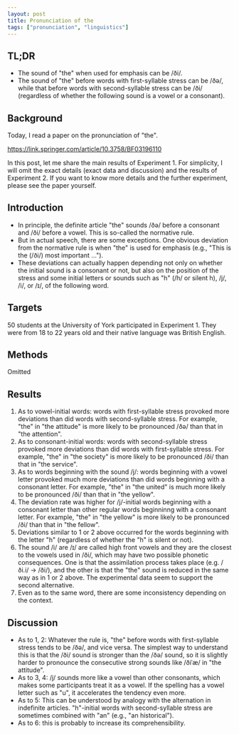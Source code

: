 ```yaml
---
layout: post
title: Pronunciation of the
tags: ["pronunciation", "linguistics"]
---
```


## TL;DR
- The sound of "the" when used for emphasis can be /ði/.
- The sound of "the" before words with first-syllable stress can be /ðə/, while that before words with second-syllable stress can be /ði/ (regardless of whether the following sound is a vowel or a consonant).

## Background
Today, I read a paper on the pronunciation of "the".

<https://link.springer.com/article/10.3758/BF03196110>

In this post, let me share the main results of Experiment 1. For simplicity, I will omit the exact details (exact data and discussion) and the results of Experiment 2. If you want to know more details and the further experiment, please see the paper yourself.

## Introduction
- In principle, the definite article "the" sounds /ðə/ before a consonant and /ði/ before a vowel. This is so-called the normative rule.
- But in actual speech, there are some exceptions. One obvious deviation from the normative rule is when "the" is used for emphasis (e.g., "This is the (/ði/) most important ...").
- These deviations can actually happen depending not only on whether the initial sound is a consonant or not, but also on the position of the stress and some initial letters or sounds such as "h" (/h/ or silent h), /j/, /i/, or /ɪ/, of the following word.

## Targets
50 students at the University of York participated in Experiment 1. They were from 18 to 22 years old and their native language was British English.

## Methods
Omitted

## Results
1. As to vowel-initial words: words with first-syllable stress provoked more deviations than did words with second-syllable stress. For example, "the" in "the attitude" is more likely to be pronounced /ðə/ than that in "the attention".
2. As to consonant-initial words: words with second-syllable stress provoked more deviations than did words with first-syllable stress. For example, "the" in "the society" is more likely to be pronounced /ði/ than that in "the service".
3. As to words beginning with the sound /j/: words beginning with a vowel letter provoked much more deviations than did words beginning with a consonant letter. For example, "the" in "the united" is much more likely to be pronounced /ði/ than that in "the yellow".
4. The deviation rate was higher for /j/-initial words beginning with a consonant letter than other regular words beginninng with a consonant letter. For example, "the" in "the yellow" is more likely to be pronounced /ði/ than that in "the fellow".
5. Deviations similar to 1 or 2 above occurred for the words beginning with the letter "h" (regardless of whether the "h" is silent or not).
6. The sound /i/ are /ɪ/ are called high front vowels and they are the closest to the vowels used in /ði/, which may have two possible phonetic consequences. One is that the assimilation process takes place (e.g. /ði.i/ -> /ði/), and the other is that the "the" sound is reduced in the same way as in 1 or 2 above. The experimental data seem to support the second alternative.
7. Even as to the same word, there are some inconsistency depending on the context.

## Discussion
- As to 1, 2: Whatever the rule is, "the" before words with first-syllable stress tends to be /ðə/, and vice versa. The simplest way to understand this is that the /ði/ sound is stronger than the /ðə/ sound, so it is slightly harder to pronounce the consecutive strong sounds like /ðiˈæ/ in "the attitude".
- As to 3, 4: /j/ sounds more like a vowel than other consonants, which makes some participants treat it as a vowel. If the spelling has a vowel letter such as "u", it accelerates the tendency even more.
- As to 5: This can be understood by analogy with the alternation in indefinite articles. "h"-initial words with second-syllable stress are sometimes combined with "an" (e.g., "an historical").
- As to 6: this is probably to increase its comprehensibility.
